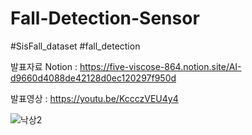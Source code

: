 # Fall-Detection-Sensor
#SisFall_dataset #fall_detection

발표자료 Notion : https://five-viscose-864.notion.site/AI-d9660d4088de42128d0ec120297f950d

발표영상 : https://youtu.be/KccczVEU4y4


![낙상2](https://user-images.githubusercontent.com/47453097/144608485-19d349cb-ecc3-4e33-9b03-a1fad9395f77.gif)
